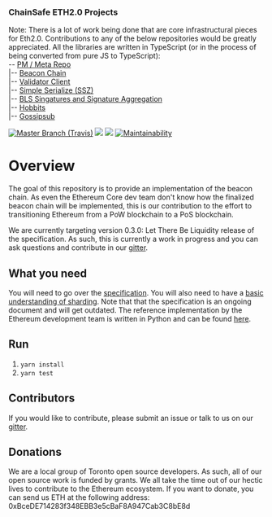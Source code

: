 ### ChainSafe ETH2.0 Projects
Note:
There is a lot of work being done that are core infrastructural pieces for Eth2.0. Contributions to any of the below repositories would be greatly appreciated. All the libraries are written in TypeScript (or in the process of being converted from pure JS to TypeScript):
<br />
-- [PM / Meta Repo](https://github.com/ChainSafe/Sharding)<br />
|-- [Beacon Chain](https://github.com/ChainSafe/lodestar)<br />
|-- [Validator Client](https://github.com/ChainSafe/Validator-Client)<br />
|-- [Simple Serialize (SSZ)](https://github.com/ChainSafe/ssz-js)<br />
|-- [BLS Singatures and Signature Aggregation](https://github.com/ChainSafe/bls-js)<br />
|-- [Hobbits](https://github.com/ChainSafe/hobbits-ts)<br />
|-- [Gossipsub](https://github.com/ChainSafe/gossipsub-js)<br />

[![](https://img.shields.io/travis/com/ChainSafe/lodestar/master.svg?label=master&logo=travis "Master Branch (Travis)")](https://travis-ci.com/ChainSafe/lodestar)
[![](https://badges.gitter.im/chainsafe/lodestar.svg)](https://gitter.im/chainsafe/lodestar?utm_source=badge&utm_medium=badge&utm_campaign=pr-badge&utm_content=badge)
![](https://img.shields.io/codecov/c/github/ChainSafe/lodestar.svg?label=Codecov&style=flat)
[![Maintainability](https://api.codeclimate.com/v1/badges/678099476c401e1af503/maintainability)](https://codeclimate.com/github/ChainSafe/lodestar/maintainability)

# Overview
The goal of this repository is to provide an implementation of the beacon chain. As even the Ethereum Core dev team don't know how the finalized beacon chain
will be implemented, this is our contribution to the effort to transitioning Ethereum from a PoW blockchain to a PoS blockchain.


We are currently targeting version 0.3.0: Let There Be Liquidity release of the specification. As such, this is currently a work in progress and you can ask questions and contribute in our [gitter](https://gitter.im/chainsafe/lodestar-chain).

## What you need
You will need to go over the [specification](https://github.com/ethereum/eth2.0-specs). You will also need to have a [basic understanding of sharding](https://github.com/ethereum/wiki/wiki/Sharding-FAQs). Note that that the specification is an ongoing document and will get outdated. The reference implementation by the Ethereum development team is written in Python and can be found [here](https://github.com/ethereum/beacon_chain).

## Run
1. `yarn install`
2. `yarn test`

## Contributors
If you would like to contribute, please submit an issue or talk to us on our [gitter](https://gitter.im/chainsafe/lodestar-chain).

## Donations
We are a local group of Toronto open source developers. As such, all of our open source work is funded by grants. We all take the time out of our hectic lives to contribute to the Ethereum ecosystem.
If you want to donate, you can send us ETH at the following address: 0xBceDE714283f348EBB3e5cBaF8A947Cab3C8bE8d
